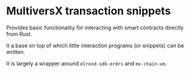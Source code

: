 # MultiversX transaction snippets

Provides basic functionality for interacting with smart contracts directly from Rust.

It a base on top of which little interaction programs (or snippets) can be written.

It is largely a wrapper around `elrond-sdk-erdrs` and `mx-chain-vm`.
